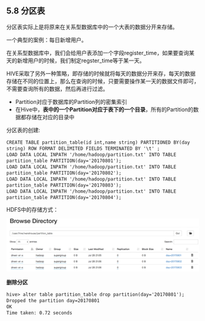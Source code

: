 ## 5.8 分区表

分区表实际上是将原来在关系型数据库中的一个大表的数据分开来存储。

一个典型的案例：每日新增用户。

在关系型数据库中，我们会给用户表添加一个字段register\_time，如果要查询某天的新增用户的时候，我们制定regster\_time等于某一天。

HIVE采取了另外一种策略，即存储的时候就将每天的数据分开来存，每天的数据存储在不同的位置上，那么在查询的时候，只要需要操作某一天的数据文件即可，不需要查询所有的数据，然后再进行过滤。

* Partition对应于数据库的Partition列的密集索引
* 在Hive中，**表中的一个Partition对应于表下的一个目录**，所有的Partition的数据都存储在对应的目录中

分区表的创建:

```
CREATE TABLE partition_table(id int,name string) PARTITIONED BY(day string) ROW FORMAT DELIMITED FIELDS TERMINATED BY '\t' ;
LOAD DATA LOCAL INPATH '/home/hadoop/partition.txt' INTO TABLE partition_table PARTITION(day='20170801');
LOAD DATA LOCAL INPATH '/home/hadoop/partition.txt' INTO TABLE partition_table PARTITION(day='20170802');
LOAD DATA LOCAL INPATH '/home/hadoop/partition.txt' INTO TABLE partition_table PARTITION(day='20170803');
LOAD DATA LOCAL INPATH '/home/hadoop/partition.txt' INTO TABLE partition_table PARTITION(day='20170804');
```

HDFS中的存储方式：

![](/assets/5.8_1.png)

**删除分区**

```
hive> alter table partition_table drop partition(day='20170801');
Dropped the partition day=20170801
OK
Time taken: 0.72 seconds
```




